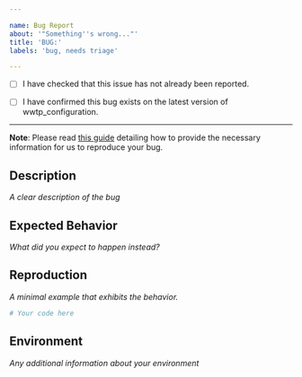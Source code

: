 ```yaml
---

name: Bug Report
about: '"Something''s wrong..."'
title: 'BUG:'
labels: 'bug, needs triage'

---
```


- [ ] I have checked that this issue has not already been reported.

- [ ] I have confirmed this bug exists on the latest version of wwtp_configuration.

---

**Note**: Please read [this guide](https://matthewrocklin.com/blog/work/2018/02/28/minimal-bug-reports) detailing how to provide the necessary information for us to reproduce your bug.

## Description
*A clear description of the bug*

## Expected Behavior
*What did you expect to happen instead?*

## Reproduction
*A minimal example that exhibits the behavior.*

```python
# Your code here

```

## Environment
*Any additional information about your environment*
